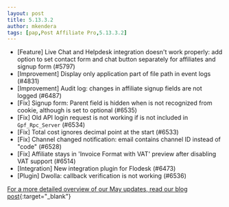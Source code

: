 ```yaml
---
layout: post
title: 5.13.3.2
author: mkendera
tags: [pap,Post Affiliate Pro,5.13.3.2]
---
```


- [Feature] Live Chat and Helpdesk integration doesn't work properly: add option to set contact form and chat button separately for affiliates and signup form (#5797)
- [Improvement] Display only application part of file path in event logs (#4831)
- [Improvement] Audit log: changes in affiliate signup fields are not logged (#6487)
- [Fix] Signup form: Parent field is hidden when is not recognized from cookie, although is set to optional (#6535)
- [Fix] Old API login request is not working if is not included in `Gpf_Rpc_Server` (#6534)
- [Fix] Total cost ignores decimal point at the start (#6533)
- [Fix] Channel changed notification: email contains channel ID instead of "code" (#6528)
- [Fix] Affiliate stays in 'Invoice Format with VAT' preview after disabling VAT support (#6514)
- [Integration] New integration plugin for Flodesk (#6473)
- [Plugin] Dwolla: callback verification is not working (#6536)

[For a more detailed overview of our May updates, read our blog post](https://www.postaffiliatepro.com/blog/post-affiliate-pro-a-quick-look-at-may-2024s-new-features-and-improvements/){:target="_blank"}
